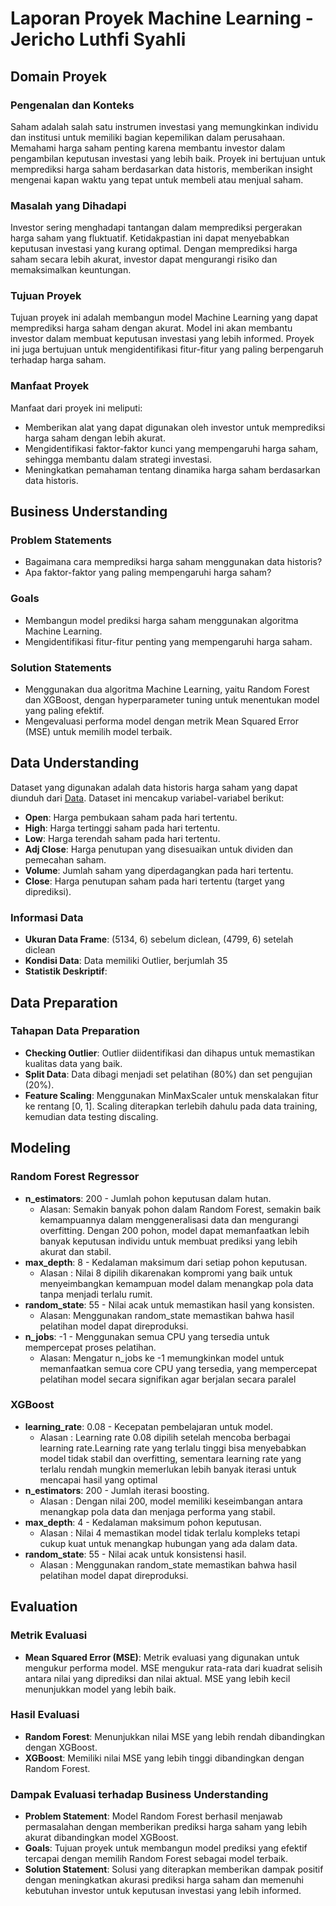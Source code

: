 # Laporan Proyek Machine Learning - Jericho Luthfi Syahli

## Domain Proyek

### Pengenalan dan Konteks

Saham adalah salah satu instrumen investasi yang memungkinkan individu dan institusi untuk memiliki bagian kepemilikan dalam perusahaan. Memahami harga saham penting karena membantu investor dalam pengambilan keputusan investasi yang lebih baik. Proyek ini bertujuan untuk memprediksi harga saham berdasarkan data historis, memberikan insight mengenai kapan waktu yang tepat untuk membeli atau menjual saham.

### Masalah yang Dihadapi

Investor sering menghadapi tantangan dalam memprediksi pergerakan harga saham yang fluktuatif. Ketidakpastian ini dapat menyebabkan keputusan investasi yang kurang optimal. Dengan memprediksi harga saham secara lebih akurat, investor dapat mengurangi risiko dan memaksimalkan keuntungan.

### Tujuan Proyek

Tujuan proyek ini adalah membangun model Machine Learning yang dapat memprediksi harga saham dengan akurat. Model ini akan membantu investor dalam membuat keputusan investasi yang lebih informed. Proyek ini juga bertujuan untuk mengidentifikasi fitur-fitur yang paling berpengaruh terhadap harga saham.

### Manfaat Proyek

Manfaat dari proyek ini meliputi:
- Memberikan alat yang dapat digunakan oleh investor untuk memprediksi harga saham dengan lebih akurat.
- Mengidentifikasi faktor-faktor kunci yang mempengaruhi harga saham, sehingga membantu dalam strategi investasi.
- Meningkatkan pemahaman tentang dinamika harga saham berdasarkan data historis.

## Business Understanding

### Problem Statements

- Bagaimana cara memprediksi harga saham menggunakan data historis?
- Apa faktor-faktor yang paling mempengaruhi harga saham?

### Goals

- Membangun model prediksi harga saham menggunakan algoritma Machine Learning.
- Mengidentifikasi fitur-fitur penting yang mempengaruhi harga saham.

### Solution Statements

- Menggunakan dua algoritma Machine Learning, yaitu Random Forest dan XGBoost, dengan hyperparameter tuning untuk menentukan model yang paling efektif.
- Mengevaluasi performa model dengan metrik Mean Squared Error (MSE) untuk memilih model terbaik.

## Data Understanding

Dataset yang digunakan adalah data historis harga saham yang dapat diunduh dari [Data](https://finance.yahoo.com/quote/BBRI.JK/history/). Dataset ini mencakup variabel-variabel berikut:
- **Open**: Harga pembukaan saham pada hari tertentu.
- **High**: Harga tertinggi saham pada hari tertentu.
- **Low**: Harga terendah saham pada hari tertentu.
- **Adj Close**: Harga penutupan yang disesuaikan untuk dividen dan pemecahan saham.
- **Volume**: Jumlah saham yang diperdagangkan pada hari tertentu.
- **Close**: Harga penutupan saham pada hari tertentu (target yang diprediksi).

### Informasi Data
- **Ukuran Data Frame**: (5134, 6) sebelum diclean, (4799, 6) setelah diclean
- **Kondisi Data**: Data memiliki Outlier, berjumlah 35
- **Statistik Deskriptif**: 

## Data Preparation

### Tahapan Data Preparation

- **Checking Outlier**: Outlier diidentifikasi dan dihapus untuk memastikan kualitas data yang baik.
- **Split Data**: Data dibagi menjadi set pelatihan (80%) dan set pengujian (20%).
- **Feature Scaling**: Menggunakan MinMaxScaler untuk menskalakan fitur ke rentang [0, 1]. Scaling diterapkan terlebih dahulu pada data training, kemudian data testing discaling.

## Modeling

### Random Forest Regressor

- **n_estimators**: 200 - Jumlah pohon keputusan dalam hutan.
    - Alasan: Semakin banyak pohon dalam Random Forest, semakin baik kemampuannya dalam menggeneralisasi data dan mengurangi overfitting. Dengan 200 pohon, model dapat  memanfaatkan lebih banyak keputusan individu untuk membuat prediksi yang lebih akurat dan stabil. 
- **max_depth**: 8 - Kedalaman maksimum dari setiap pohon keputusan.
    - Alasan : Nilai 8 dipilih dikarenakan  kompromi yang baik untuk menyeimbangkan kemampuan model dalam menangkap pola data tanpa menjadi terlalu rumit.
- **random_state**: 55 - Nilai acak untuk memastikan hasil yang konsisten.
    - Alasan: Menggunakan random_state memastikan bahwa hasil pelatihan model dapat direproduksi. 
- **n_jobs**: -1 - Menggunakan semua CPU yang tersedia untuk mempercepat proses pelatihan.
    - Alasan: Mengatur n_jobs ke -1 memungkinkan model untuk memanfaatkan semua core CPU yang tersedia, yang mempercepat pelatihan model secara signifikan agar berjalan secara paralel

### XGBoost

- **learning_rate**: 0.08 - Kecepatan pembelajaran untuk model.
    - Alasan : Learning rate 0.08 dipilih setelah mencoba berbagai learning rate.Learning rate yang terlalu tinggi bisa menyebabkan model tidak stabil dan overfitting, sementara learning rate yang terlalu rendah mungkin memerlukan lebih banyak iterasi untuk mencapai hasil yang optimal
- **n_estimators**: 200 - Jumlah iterasi boosting.
    - Alasan : Dengan nilai 200, model memiliki keseimbangan antara menangkap pola data dan menjaga performa yang stabil.
- **max_depth**: 4 - Kedalaman maksimum pohon keputusan.
    - Alasan : Nilai 4 memastikan model tidak terlalu kompleks tetapi cukup kuat untuk menangkap hubungan yang ada dalam data.
- **random_state**: 55 - Nilai acak untuk konsistensi hasil.
    - Alasan : Menggunakan random_state memastikan bahwa hasil pelatihan model dapat direproduksi. 

## Evaluation

### Metrik Evaluasi

- **Mean Squared Error (MSE)**: Metrik evaluasi yang digunakan untuk mengukur performa model. MSE mengukur rata-rata dari kuadrat selisih antara nilai yang diprediksi dan nilai aktual. MSE yang lebih kecil menunjukkan model yang lebih baik.

### Hasil Evaluasi

- **Random Forest**: Menunjukkan nilai MSE yang lebih rendah dibandingkan dengan XGBoost.
- **XGBoost**: Memiliki nilai MSE yang lebih tinggi dibandingkan dengan Random Forest.

### Dampak Evaluasi terhadap Business Understanding

- **Problem Statement**: Model Random Forest berhasil menjawab permasalahan dengan memberikan prediksi harga saham yang lebih akurat dibandingkan model XGBoost.
- **Goals**: Tujuan proyek untuk membangun model prediksi yang efektif tercapai dengan memilih Random Forest sebagai model terbaik.
- **Solution Statement**: Solusi yang diterapkan memberikan dampak positif dengan meningkatkan akurasi prediksi harga saham dan memenuhi kebutuhan investor untuk keputusan investasi yang lebih informed.
